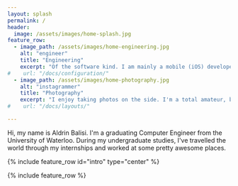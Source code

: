 ```yaml
---
layout: splash
permalink: /
header:
  image: /assets/images/home-splash.jpg
feature_row:
  - image_path: /assets/images/home-engineering.jpg
    alt: "engineer"
    title: "Engineering"
    excerpt: "Of the software kind. I am mainly a mobile (iOS) developer, but I'm always interesting and willing to learn new technologies."
#    url: "/docs/configuration/"
  - image_path: /assets/images/home-photography.jpg
    alt: "instagrammer"
    title: "Photography"
    excerpt: "I enjoy taking photos on the side. I'm a total amateur, but I absolutely love playing around with my camera."
#    url: "/docs/layouts/"

---
```


Hi, my name is Aldrin Balisi. I'm a graduating Computer Engineer from the University of Waterloo. During my undergraduate studies, I've travelled the world through my internships and worked at some pretty awesome places.

{% include feature_row id="intro" type="center" %}

{% include feature_row %}
